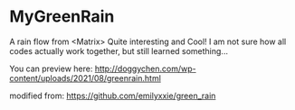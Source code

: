 # MyGreenRain
A rain flow from &lt;Matrix>
Quite interesting and Cool!
I am not sure how all codes actually work together, but still learned something...

You can preview here: http://doggychen.com/wp-content/uploads/2021/08/greenrain.html


modified from: https://github.com/emilyxxie/green_rain
